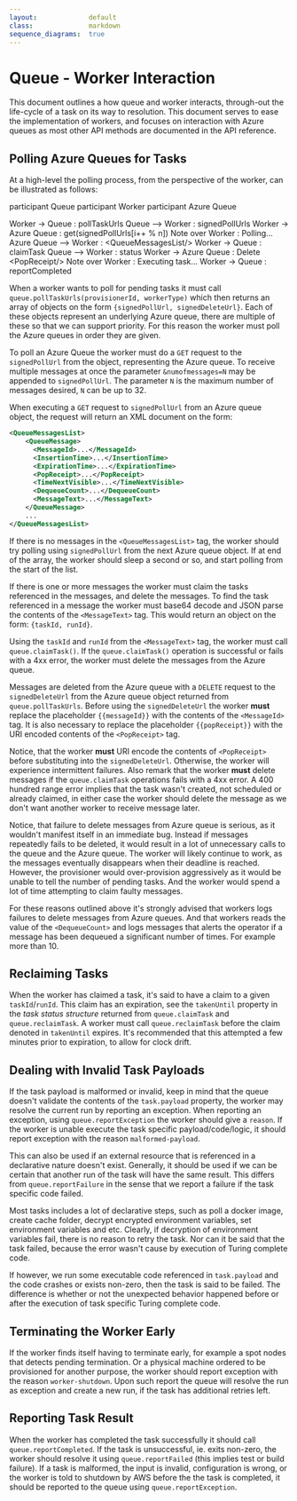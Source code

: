 ```yaml
---
layout:             default
class:              markdown
sequence_diagrams:  true
---
```


Queue - Worker Interaction
==========================
This document outlines a how queue and worker interacts, through-out the
life-cycle of a task on its way to resolution. This document serves to ease the
implementation of workers, and focuses on interaction with Azure queues as most
other API methods are documented in the API reference.


Polling Azure Queues for Tasks
------------------------------
At a high-level the polling process, from the perspective of the worker, can be
illustrated as follows:

<div class="sequence-diagram-hand" style="margin:auto;">
participant Queue
participant Worker
participant Azure Queue

Worker      ->  Queue       : pollTaskUrls
Queue       --> Worker      : signedPollUrls
Worker      ->  Azure Queue  : get(signedPollUrls[i++ % n])
Note over Worker : Polling...
Azure Queue --> Worker      : &lt;QueueMessagesList/&gt;
Worker      ->  Queue       : claimTask
Queue       --> Worker      : status
Worker      ->  Azure Queue : Delete &lt;PopReceipt/&gt;
Note over Worker : Executing task...
Worker      ->  Queue       : reportCompleted
</div>

When a worker wants to poll for pending tasks it must call
`queue.pollTaskUrls(provisionerId, workerType)` which then returns
an array of objects on the form `{signedPollUrl, signedDeleteUrl}`. Each of
these objects represent an underlying Azure queue, there are multiple of these
so that we can support priority. For this reason the worker must poll the
Azure queues in order they are given.

To poll an Azure Queue the worker must do a `GET` request to the `signedPollUrl`
from the object, representing the Azure queue. To receive multiple messages at
once the parameter `&numofmessages=N` may be appended to `signedPollUrl`. The
parameter `N` is the maximum number of messages desired, `N` can be up to 32.

When executing a `GET` request to `signedPollUrl` from an Azure queue object,
the request will return an XML document on the form:

```xml
<QueueMessagesList>
    <QueueMessage>
      <MessageId>...</MessageId>
      <InsertionTime>...</InsertionTime>
      <ExpirationTime>...</ExpirationTime>
      <PopReceipt>...</PopReceipt>
      <TimeNextVisible>...</TimeNextVisible>
      <DequeueCount>...</DequeueCount>
      <MessageText>...</MessageText>
    </QueueMessage>
    ...
</QueueMessagesList>
```

If there is no messages in the `<QueueMessagesList>` tag, the worker should try
polling using `signedPollUrl` from the next Azure queue object. If at end of
the array, the worker should sleep a second or so, and start polling from the
start of the list.

If there is one or more messages the worker must claim the tasks referenced in
the messages, and delete the messages. To find the task referenced in a message
the worker must base64 decode and JSON parse the contents of the
`<MessageText>` tag. This would return an object on the form: `{taskId, runId}`.

Using the `taskId` and `runId` from the `<MessageText>` tag, the worker must
call `queue.claimTask()`. If the `queue.claimTask()` operation is successful or
fails with a 4xx error, the worker must delete the messages from the
Azure queue.

Messages are deleted from the Azure queue with a `DELETE` request to the
`signedDeleteUrl` from the Azure queue object returned from
`queue.pollTaskUrls`. Before using the `signedDeleteUrl` the worker **must**
replace the placeholder <code>{<span>{messageId}</span>}</code> with the
contents of the `<MessageId>` tag.
It is also necessary to replace the placeholder
<code>{<span>{popReceipt}</span>}</code> with the
URI encoded contents of the `<PopReceipt>` tag.

Notice, that the worker **must** URI encode the contents of `<PopReceipt>` before
substituting into the `signedDeleteUrl`. Otherwise, the worker will experience
intermittent failures. Also remark that the worker **must** delete messages if the
`queue.claimTask` operations fails with a 4xx error. A 400 hundred range error
implies that the task wasn't created, not scheduled or already claimed, in
either case the worker should delete the message as we don't want another
worker to receive message later.

Notice, that failure to delete messages from Azure queue is serious, as it
wouldn't manifest itself in an immediate bug. Instead if messages repeatedly
fails to be deleted, it would result in a lot of unnecessary calls to the
queue and the Azure queue. The worker will likely continue to work, as the
messages eventually disappears when their deadline is reached.
However, the provisioner would over-provision aggressively as it would
be unable to tell the number of pending tasks. And the worker would spend a lot
of time attempting to claim faulty messages.

For these reasons outlined above it's strongly advised that workers logs
failures to delete messages from Azure queues. And that workers reads the
value of the `<DequeueCount>` and logs messages that alerts the operator if
a message has been dequeued a significant number of times. For example more
than 10.

Reclaiming Tasks
----------------
When the worker has claimed a task, it's said to have a claim to a given
`taskId`/`runId`. This claim has an expiration, see the `takenUntil` property
in the _task status structure_ returned from `queue.claimTask` and
`queue.reclaimTask`. A worker must call `queue.reclaimTask` before the claim
denoted in `takenUntil` expires. It's recommended that this attempted a few
minutes prior to expiration, to allow for clock drift.


Dealing with Invalid Task Payloads
----------------------------------
If the task payload is malformed or invalid, keep in mind that the queue doesn't
validate the contents of the `task.payload` property, the worker may resolve the
current run by reporting an exception. When reporting an exception, using
`queue.reportException` the worker should give a `reason`. If the worker is
unable execute the task specific payload/code/logic, it should report
exception with the reason `malformed-payload`.

This can also be used if an external resource that is referenced in a
declarative nature doesn't exist. Generally, it should be used if we can be
certain that another run of the task will have the same result. This differs
from `queue.reportFailure` in the sense that we report a failure if the task
specific code failed.

Most tasks includes a lot of declarative steps, such as poll a docker image,
create cache folder, decrypt encrypted environment variables, set environment
variables and etc. Clearly, if decryption of environment variables fail, there
is no reason to retry the task. Nor can it be said that the task failed,
because the error wasn't cause by execution of Turing complete code.

If however, we run some executable code referenced in `task.payload` and the
code crashes or exists non-zero, then the task is said to be failed. The
difference is whether or not the unexpected behavior happened before or after
the execution of task specific Turing complete code.


Terminating the Worker Early
----------------------------
If the worker finds itself having to terminate early, for example a spot nodes
that detects pending termination. Or a physical machine ordered to be
provisioned for another purpose, the worker should report exception with the
reason `worker-shutdown`. Upon such report the queue will resolve the run as
exception and create a new run, if the task has additional retries left.


Reporting Task Result
---------------------
When the worker has completed the task successfully it should call
`queue.reportCompleted`. If the task is unsuccessful, ie. exits non-zero, the
worker should resolve it using `queue.reportFailed` (this implies test or
build failure). If a task is malformed, the input is invalid, configuration
is wrong, or the worker is told to shutdown by AWS before the the task is
completed, it should be reported to the queue using `queue.reportException`.
